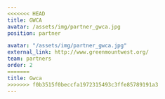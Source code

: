 ```yaml
---
<<<<<<< HEAD
title: GWCA
avatar: /assets/img/partner_gwca.jpg
position: partner

avatar: "/assets/img/partner_gwca.jpg"
external_link: http://www.greenmountwest.org/
team: partners
order: 2
=======
title: Gwca
>>>>>>> f0b3515f0beccfa1972315493c3ffe85789191a3
---
```

